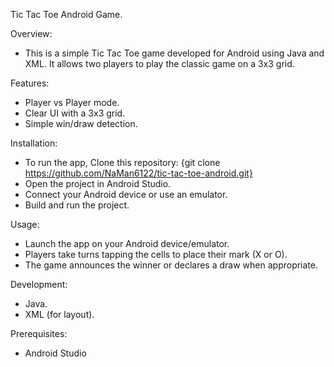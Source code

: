 Tic Tac Toe Android Game.

Overview:
- This is a simple Tic Tac Toe game developed for Android using Java and XML. It allows two players to play the classic game on a 3x3 grid.

Features:
- Player vs Player mode.
- Clear UI with a 3x3 grid.
- Simple win/draw detection.

Installation:
- To run the app, Clone this repository:
  {git clone https://github.com/NaMan6122/tic-tac-toe-android.git}
- Open the project in Android Studio.
- Connect your Android device or use an emulator.
- Build and run the project.

Usage:
- Launch the app on your Android device/emulator.
- Players take turns tapping the cells to place their mark (X or O).
- The game announces the winner or declares a draw when appropriate.

Development:
- Java.
- XML (for layout).

Prerequisites:
- Android Studio
